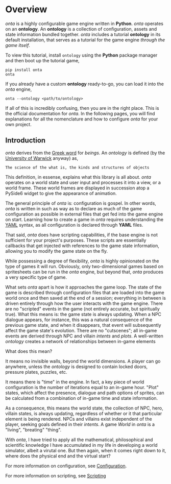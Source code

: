 # Overview

_onta_ is a highly configurable game engine written in **Python**. _onta_ operates on an **ontology**. An **ontology** is a collection of configuration, assets and state information bundled together. _onta_ includes a tutorial **ontology** in its default installation, that serves as a tutorial for the game engine _through the game itself_.

To view this tutorial, install `ontology` using the **Python** package manager and then boot up the tutorial game,

```shell
pip install onta
onta
```

If you already have a custom **ontology** ready-to-go, you can load it into the _onta_ engine,

```
onta --ontology <path/to/ontology>
```

If all of this is incredibly confusing, then you are in the right place. This is the official documentation for _onta_. In the following pages, you will find explanations for all the nomenclature and how to configure _onta_ for your own project.

## Introduction

_onta_ derives from the [Greek word]() for _beings_. An _ontology_ is defined (by the [University of Warwick]() anyway) as,

`The science of the what is, the kinds and structures of objects`

This definition, in essense, explains what this library is all about. _onta_ operates on a world state and user input and processes it into a view, or a world frame. These world frames are displayed in succession atop a PySide6 widget to give the appearance of animation. 

The general principle of _onta_ is: configuration is gospel. In other words, _onta_ is written in such as way as to declare as much of the game configuration as possible in external files that get fed into the game engine on start. Learning how to create a game in _onta_ requires understanding the [YAML]() syntax, as all configuration is declared through **YAML** files. 

That said, _onta_ does have scripting capabilities, if the base engine is not sufficient for your project's purposes. These scripts are essentially callbacks that get injected with references to the game state information, allowing you to modify the game state on the fly. 

While possessing a degree of flexibility, _onta_ is highly opinionated on the type of games it will run. Obviously, only two-dimensional games based on spritesheets can be run in the _onta_ engine, but beyond that, _onta_ produces a very specific type of game. 

What sets _onta_ apart is how it approaches the game loop. The state of the game is described through configuration files that are loaded into the game world once and then saved at the end of a session; everything in between is driven entirely through how the user interacts with the game engine. There are no "scripted" events in the game (not entirely accurate, but spiritually true). What this means is: the game state is always updating. When a NPC dialogue appears, for instance, this was a natural consequence of the previous game state, and when it disappears, that event will subsequently affect the game state's evolution. There are no "cutscenes"; all in-game events are derived through NPC and villain _intents_ and _plots_. A well-written _ontology_ creates a network of relationships between in-game elements

What does this mean? 

It means no invisible walls, beyond the world dimensions. A player can go anywhere, unless the _ontology_ is designed to contain locked doors, pressure plates, puzzles, etc. 

It means there is "time" in the engine. In fact, a key piece of world configuration is the number of iterations equal to an in-game hour. "Plot" states, which affect the presence, dialogue and path options of sprites, can be calculated from a combination of in-game time and state information. 

As a consequence, this means the world state, the collection of NPC, hero, villain states, is always updating, regardless of whether or it that particular element is being rendered. NPCs and villains exist independent of the player, seeking goals defined in their _intents_. A game _World_ in _onta_ is a "living", "breating" "thing".

With _onta_, I have tried to apply all the mathematical, philosophical and scientific knowledge I have accumulated in my life in developing a world simulator, albeit a virutal one. But then again, when it comes right down to it, where does the physical end and the virtual start?

For more information on configuration, see [Configuration](./CONFIGURATION.md).

For more information on scripting, see [Scripting](./SCRIPTING.md)